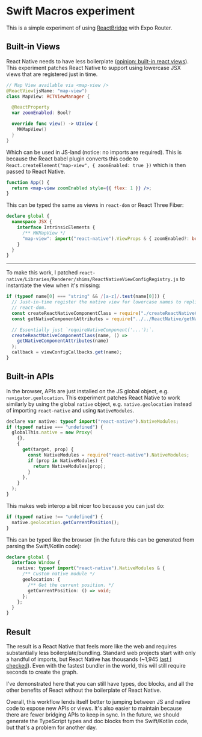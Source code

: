 # Swift Macros experiment

This is a simple experiment of using [ReactBridge](https://github.com/ikhvorost/ReactBridge) with Expo Router.

## Built-in Views

React Native needs to have less boilerplate ([opinion: built-in react views](https://x.com/baconbrix/status/1773800723383275952?s=46&t=4GpE_iEDNlOGqhX9K_d56A)). This experiment patches React Native to support using lowercase JSX views that are registered just in time.

```swift
// Map View available via <map-view />
@ReactView(jsName: "map-view")
class MapView: RCTViewManager {

  @ReactProperty
  var zoomEnabled: Bool?

  override func view() -> UIView {
    MKMapView()
  }
}
```

Which can be used in JS-land (notice: no imports are required). This is because the React babel plugin converts this code to `React.createElement("map-view", { zoomEnabled: true })` which is then passed to React Native.

```jsx
function App() {
  return <map-view zoomEnabled style={{ flex: 1 }} />;
}
```

This can be typed the same as views in `react-dom` or React Three Fiber:

```ts
declare global {
  namespace JSX {
    interface IntrinsicElements {
      /** MKMapView */
      "map-view": import("react-native").ViewProps & { zoomEnabled?: boolean };
    }
  }
}
```

---

To make this work, I patched `react-native/Libraries/Renderer/shims/ReactNativeViewConfigRegistry.js` to instantiate the view when it's missing:

```js
if (typeof name[0] === "string" && /[a-z]/.test(name[0])) {
  // Just-in-time register the native view for lowercase names to replicate the behavior of
  // react-dom.
  const createReactNativeComponentClass = require("./createReactNativeComponentClass");
  const getNativeComponentAttributes = require("../../ReactNative/getNativeComponentAttributes");

  // Essentially just `requireNativeComponent('...');`.
  createReactNativeComponentClass(name, () =>
    getNativeComponentAttributes(name)
  );
  callback = viewConfigCallbacks.get(name);
}
```

## Built-in APIs

In the browser, APIs are just installed on the JS global object, e.g. `navigator.geolocation`. This experiment patches React Native to work similarly by using the global `native` object, e.g. `native.geolocation` instead of importing `react-native` and using `NativeModules`.

```js
declare var native: typeof import("react-native").NativeModules;
if (typeof native === "undefined") {
  globalThis.native = new Proxy(
    {},
    {
      get(target, prop) {
        const NativeModules = require("react-native").NativeModules;
        if (prop in NativeModules) {
          return NativeModules[prop];
        }
      },
    }
  );
}
```

This makes web interop a bit nicer too because you can just do:

```js
if (typeof native !== "undefined") {
  native.geolocation.getCurrentPosition();
}
```

This can be typed like the browser (in the future this can be generated from parsing the Swift/Kotlin code):

```ts
declare global {
  interface Window {
    native: typeof import("react-native").NativeModules & {
      /** Custom native module */
      geolocation: {
        /** Get the current position. */
        getCurrentPosition: () => void;
      };
    };
  }
}
```

## Result

The result is a React Native that feels more like the web and requires substantially less boilerplate/bundling. Standard web projects start with only a handful of imports, but React Native has thousands (~1,945 [last I checked](https://x.com/baconbrix/status/1773800723383275952?s=46&t=4GpE_iEDNlOGqhX9K_d56A)). Even with the fastest bundler in the world, this will still require seconds to create the graph.

I've demonstrated here that you can still have types, doc blocks, and all the other benefits of React without the boilerplate of React Native.

Overall, this workflow lends itself better to jumping between JS and native code to expose new APIs or views. It's also easier to maintain because there are fewer bridging APIs to keep in sync. In the future, we should generate the TypeScript types and doc blocks from the Swift/Kotlin code, but that's a problem for another day.
